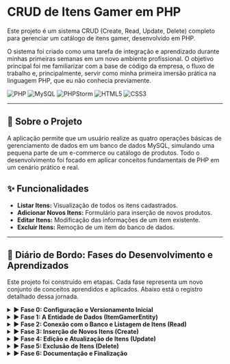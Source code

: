 # CRUD de Itens Gamer em PHP

Este projeto é um sistema CRUD (Create, Read, Update, Delete) completo para gerenciar um catálogo de itens gamer, desenvolvido em PHP.

O sistema foi criado como uma tarefa de integração e aprendizado durante minhas primeiras semanas em um novo ambiente profissional. O objetivo principal foi me familiarizar com a base de código da empresa, o fluxo de trabalho e, principalmente, servir como minha primeira imersão prática na linguagem PHP, que eu não conhecia previamente.

![PHP](https://img.shields.io/badge/PHP-777BB4?style=for-the-badge&logo=php&logoColor=white)
![MySQL](https://img.shields.io/badge/MySQL-005C84?style=for-the-badge&logo=mysql&logoColor=white)
![PHPStorm](https://img.shields.io/badge/PHPStorm-000000?style=for-the-badge&logo=phpstorm&logoColor=white)
![HTML5](https://img.shields.io/badge/HTML5-E34F26?style=for-the-badge&logo=html5&logoColor=white)
![CSS3](https://img.shields.io/badge/CSS3-1572B6?style=for-the-badge&logo=css3&logoColor=white)

---

## 📜 Sobre o Projeto

A aplicação permite que um usuário realize as quatro operações básicas de gerenciamento de dados em um banco de dados MySQL, simulando uma pequena parte de um e-commerce ou catálogo de produtos. Todo o desenvolvimento foi focado em aplicar conceitos fundamentais de PHP em um cenário prático e real.

## ✨ Funcionalidades

-   **Listar Itens:** Visualização de todos os itens cadastrados.
-   **Adicionar Novos Itens:** Formulário para inserção de novos produtos.
-   **Editar Itens:** Modificação das informações de um item existente.
-   **Excluir Itens:** Remoção de um item do banco de dados.

---

## 🚀 Diário de Bordo: Fases do Desenvolvimento e Aprendizados

Este projeto foi construído em etapas. Cada fase representa um novo conjunto de conceitos aprendidos e aplicados. Abaixo está o registro detalhado dessa jornada.

<details>
<summary><strong>▶️ Fase 0: Configuração e Versionamento Inicial</strong></summary>

### Objetivo da Fase
Preparar o ambiente de desenvolvimento para o controle de versão com Git e GitHub. Esta fase foi crucial para garantir que todo o progresso do projeto fosse devidamente registrado e pudesse ser compartilhado.

### Ferramentas e Comandos
-   **Git:** `git init`, `git config`, `git add .`, `git commit`
-   **GitHub:** Criação de um repositório remoto.
-   **Conexão Local/Remoto:** `git remote add origin`, `git push -u origin main`

### Conceitos Abordados
-   **Inicialização de um repositório Git local** em um projeto já existente.
-   **Configuração de identidade do autor** (user.name e user.email) no Git.
-   **Processo de Staging, Commit e Push:** O fluxo fundamental para salvar e enviar alterações para o GitHub.
-   **Conexão entre o repositório local e o remoto** no GitHub.

</details>

<details>
<summary><strong>▶️ Fase 1: A Entidade de Dados (ItemGamerEntity)</strong></summary>

### Objetivo da Fase
Construir a fundação do sistema criando a classe `ItemGamerEntity`. Ela serve como um "molde" para representar os dados de um item em nosso código PHP, garantindo que a aplicação manipule os dados de forma segura e estruturada.

### Arquivos Criados
- `app/Entities/ItensGamer/ItemGamerEntity.php`

### Conceitos Abordados
-   **Entidade:** Uma classe simples cuja única responsabilidade é carregar e transportar dados.
-   **Encapsulamento:** Uso de propriedades `private` para proteger os dados.
-   **Getters e Setters:** Métodos públicos para uma interface controlada.
-   **Tipagem no PHP:** Uso de PHPDoc (`@var tipo|null`) para documentar os tipos.
-   **Interface Fluente:** Retornar `$this` (`: self`) nos setters para encadear chamadas.
-   **Padrões de Nomenclatura:** Adoção de `camelCase` e o prefixo `is` para booleanos.
-   **Método `toArray()`:** Para converter o objeto em um array associativo.

</details>

<details>
<summary><strong>▶️ Fase 2: Conexão com o Banco e Listagem de Itens (Read)</strong></summary>

### Objetivo da Fase
Estabelecer a conexão com o banco de dados MySQL e implementar a funcionalidade de leitura (Read), exibindo todos os itens cadastrados em uma tabela na página principal.

### Arquivos Envolvidos
-   `db.php` (ou arquivo de configuração de banco de dados)
-   `index.php`

### Conceitos Abordados
-   **Conexão com Banco de Dados:** Uso de PHP para se conectar a um servidor MySQL.
-   **SQL `SELECT`:** Execução de consultas para buscar todos os registros (`SELECT * FROM itens`).
-   **Laços de Repetição em PHP:** Uso de `while` ou `foreach` para percorrer os resultados da consulta.
-   **HTML Dinâmico:** Geração de linhas de uma tabela (`<tr>` e `<td>`) dinamicamente com dados vindos do PHP.

</details>

<details>
<summary><strong>▶️ Fase 3: Inserção de Novos Itens (Create)</strong></summary>

### Objetivo da Fase
Implementar a funcionalidade de criação (Create), permitindo que o usuário adicione novos itens ao catálogo através de um formulário HTML.

### Arquivos Envolvidos
-   `create.php` (ou um formulário na `index.php`)
-   Um script PHP para processar o envio do formulário.

### Conceitos Abordados
-   **Formulários HTML:** Criação de formulários com o método `POST`.
-   **Variáveis Superglobais:** Captura de dados enviados pelo formulário usando `$_POST` no PHP.
-   **SQL `INSERT`:** Construção e execução de uma instrução SQL para inserir um novo registro no banco de dados.
-   **Redirecionamento:** Uso da função `header('Location: ...')` para redirecionar o usuário de volta à página principal após a inserção.

</details>

<details>
<summary><strong>▶️ Fase 4: Edição e Atualização de Itens (Update)</strong></summary>

### Objetivo da Fase
Desenvolver a funcionalidade de atualização (Update), que permite ao usuário editar as informações de um item já existente.

### Arquivos Envolvidos
-   `edit.php` (formulário de edição)
-   Um script PHP para processar a atualização.

### Conceitos Abordados
-   **Passagem de Parâmetros via URL:** Envio do ID do item a ser editado (ex: `edit.php?id=5`).
-   **Captura de Parâmetros GET:** Uso de `$_GET['id']` para identificar qual registro buscar.
-   **SQL `SELECT ... WHERE`:** Busca dos dados de um item específico para preencher o formulário de edição.
-   **SQL `UPDATE`:** Construção e execução de uma instrução para atualizar o registro no banco com os novos dados.

</details>

<details>
<summary><strong>▶️ Fase 5: Exclusão de Itens (Delete)</strong></summary>

### Objetivo da Fase
Implementar a funcionalidade final do CRUD, a exclusão (Delete), permitindo que itens sejam removidos permanentemente do banco de dados.

### Arquivos Envolvidos
-   `delete.php` (ou um link com parâmetro na `index.php`)

### Conceitos Abordados
-   **Confirmação de Ação:** (Idealmente) uso de JavaScript para pedir confirmação ao usuário antes de excluir.
-   **SQL `DELETE`:** Execução de uma instrução `DELETE FROM ... WHERE id = ?` para remover o registro específico.
-   **Segurança:** Importância de garantir que apenas o item correto seja excluído, validando o ID recebido.

</details>

<details>
<summary><strong>▶️ Fase 6: Documentação e Finalização</strong></summary>

### Objetivo da Fase
Consolidar a documentação do projeto, criando um arquivo `README.md` detalhado que explica o propósito, as funcionalidades e a jornada de desenvolvimento do projeto.

### Arquivos Envolvidos
-   `README.md`

### Conceitos Abordados
-   **Markdown:** Utilização da linguagem de marcação para formatar textos, listas, links e blocos de código.
-   **Documentação de Software:** A importância de explicar o projeto para futuros desenvolvedores (incluindo você mesmo) e para quem visita o repositório.
-   **Versionamento de Documentação:** Commitar o `README.md` como parte essencial do código do projeto.

</details>